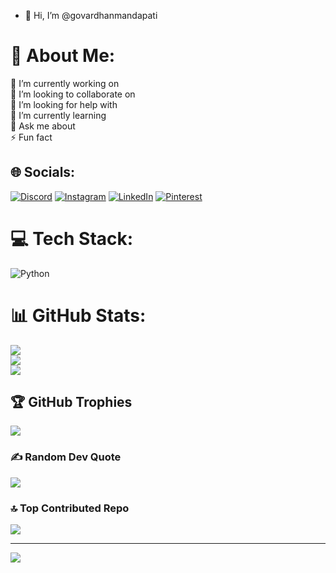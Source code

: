 - 👋 Hi, I’m @govardhanmandapati
# 💫 About Me:
🔭 I’m currently working on<br>👯 I’m looking to collaborate on<br>🤝 I’m looking for help with<br>🌱 I’m currently learning<br>💬 Ask me about<br>⚡ Fun fact


## 🌐 Socials:
[![Discord](https://img.shields.io/badge/Discord-%237289DA.svg?logo=discord&logoColor=white)](https://discord.gg/https://discord.gg/8YSvft3) [![Instagram](https://img.shields.io/badge/Instagram-%23E4405F.svg?logo=Instagram&logoColor=white)](https://instagram.com/govardhan._.mandapatii) [![LinkedIn](https://img.shields.io/badge/LinkedIn-%230077B5.svg?logo=linkedin&logoColor=white)](https://linkedin.com/in/https://www.linkedin.com/in/govardhan-mandapati-086a10291/) [![Pinterest](https://img.shields.io/badge/Pinterest-%23E60023.svg?logo=Pinterest&logoColor=white)](https://pinterest.com/mandapatigovardhankumar) 

# 💻 Tech Stack:
![Python](https://img.shields.io/badge/python-3670A0?style=for-the-badge&logo=python&logoColor=ffdd54)
# 📊 GitHub Stats:
![](https://github-readme-stats.vercel.app/api?username=govardhanmandapati&theme=dark&hide_border=false&include_all_commits=false&count_private=false)<br/>
![](https://github-readme-streak-stats.herokuapp.com/?user=govardhanmandapati&theme=dark&hide_border=false)<br/>
![](https://github-readme-stats.vercel.app/api/top-langs/?username=govardhanmandapati&theme=dark&hide_border=false&include_all_commits=false&count_private=false&layout=compact)

## 🏆 GitHub Trophies
![](https://github-profile-trophy.vercel.app/?username=govardhanmandapati&theme=radical&no-frame=false&no-bg=true&margin-w=4)

### ✍️ Random Dev Quote
![](https://quotes-github-readme.vercel.app/api?type=horizontal&theme=radical)

### 🔝 Top Contributed Repo
![](https://github-contributor-stats.vercel.app/api?username=govardhanmandapati&limit=5&theme=dark&combine_all_yearly_contributions=true)

---
[![](https://visitcount.itsvg.in/api?id=govardhanmandapati&icon=0&color=0)](https://visitcount.itsvg.in)

<!-- Proudly created with GPRM ( https://gprm.itsvg.in ) -->
